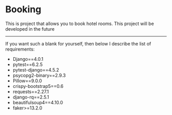 # Booking #

This is project that allows you to book hotel rooms. This project will be developed in the future
***
If you want such a blank for yourself, then below I describe the list of requirements:
* Django==4.0.1
* pytest==6.2.5
* pytest-django==4.5.2
* psycopg2-binary==2.9.3
* Pillow==9.0.0
* crispy-bootstrap5==0.6
* requests==2.27.1
* django-rq==2.5.1
* beautifulsoup4==4.10.0
* faker>=13.2.0
